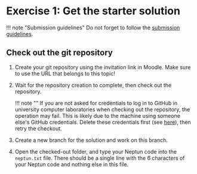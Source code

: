 # Exercise 1: Get the starter solution

!!! note "Submission guidelines"
    Do not forget to follow the [submission guidelines](../GitHub.md).

## Check out the git repository

1. Create your git repository using the invitation link in Moodle. Make sure to use the URL that belongs to this topic!

1. Wait for the repository creation to complete, then check out the repository.

    !!! note ""
        If you are not asked for credentials to log in to GitHub in university computer laboratories when checking out the repository, the operation may fail. This is likely due to the machine using someone else's GitHub credentials. Delete these credentials first (see [here](../GitHub-credentials.md)), then retry the checkout.

1. Create a new branch for the solution and work on this branch.

1. Open the checked-out folder, and type your Neptun code into the `neptun.txt` file. There should be a single line with the 6 characters of your Neptun code and nothing else in this file.
